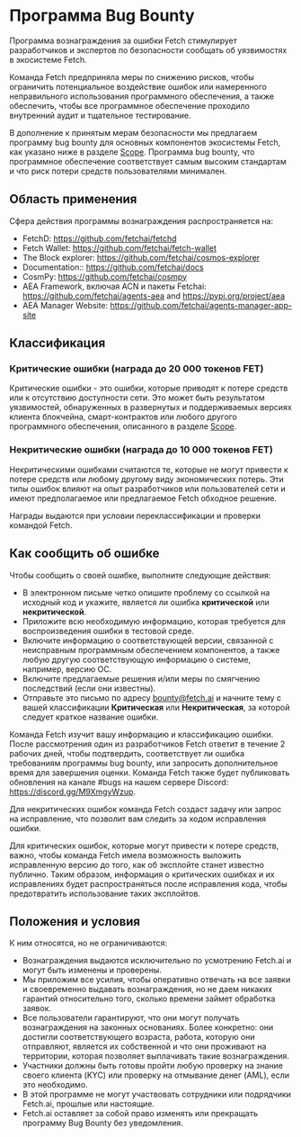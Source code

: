 # Программа Bug Bounty

Программа вознаграждения за ошибки Fetch стимулирует разработчиков и экспертов по безопасности сообщать об уязвимостях в экосистеме Fetch. 

Команда Fetch предприняла меры по снижению рисков, чтобы ограничить потенциальное воздействие ошибок или намеренного неправильного использования программного обеспечения, а также обеспечить, чтобы все программное обеспечение проходило внутренний аудит и тщательное тестирование. 

В дополнение к принятым мерам безопасности мы предлагаем программу bug bounty для основных компонентов экосистемы Fetch, как указано ниже в разделе [Scope](#scope). Программа bug bounty, что программное обеспечение соответствует самым высоким стандартам и что риск потери средств пользователями минимален.

## Область применения

Сфера действия программы вознаграждения распространяется на:

- FetchD: <https://github.com/fetchai/fetchd>
- Fetch Wallet: <https://github.com/fetchai/fetch-wallet>
- The Block explorer: <https://github.com/fetchai/cosmos-explorer>
- Documentation:: <https://github.com/fetchai/docs>
- CosmPy: <https://github.com/fetchai/cosmpy>
- AEA Framework, включая ACN и пакеты Fetchai: <https://github.com/fetchai/agents-aea> and <https://pypi.org/project/aea>
- AEA Manager Website: <https://github.com/fetchai/agents-manager-app-site>

## Классификация

### Критические ошибки (награда до 20 000 токенов FET)

Критические ошибки - это ошибки, которые приводят к потере средств или к отсутствию доступности сети. Это может быть результатом уязвимостей, обнаруженных в развернутых и поддерживаемых версиях клиента блокчейна, смарт-контрактов или любого другого программного обеспечения, описанного в разделе [Scope](#scope).

### Некритические ошибки (награда до 10 000 токенов FET)

Некритическими ошибками считаются те, которые не могут привести к потере средств или любому другому виду экономических потерь. Эти типы ошибок влияют на опыт разработчиков или пользователей сети и имеют предполагаемое или предлагаемое Fetch обходное решение.

Награды выдаются при условии переклассификации и проверки командой Fetch.

## Как сообщить об ошибке

Чтобы сообщить о своей ошибке, выполните следующие действия:

- В электронном письме четко опишите проблему со ссылкой на исходный код и укажите, является ли ошибка **критической** или **некритической**.
- Приложите всю необходимую информацию, которая требуется для воспроизведения ошибки в тестовой среде.
- Включите информацию о соответствующей версии, связанной с неисправным программным обеспечением компонентов, а также любую другую соответствующую информацию о системе, например, версию ОС.
- Включите предлагаемые решения и/или меры по смягчению последствий (если они известны).
- Отправьте это письмо по адресу [bounty@fetch.ai](mailto:bounty@fetch.ai) и начните тему с вашей классификации **Критическая** или **Некритическая**, за которой следует краткое название ошибки.

Команда Fetch изучит вашу информацию и классификацию ошибки. После рассмотрения один из разработчиков Fetch ответит в течение 2 рабочих дней, чтобы подтвердить, соответствует ли ошибка требованиям программы bug bounty, или запросить дополнительное время для завершения оценки. Команда Fetch также будет публиковать обновления на канале #bugs на нашем сервере Discord: <https://discord.gg/M9XmgyWzup>.

Для некритических ошибок команда Fetch создаст задачу или запрос на исправление, что позволит вам следить за ходом исправления ошибки.

Для критических ошибок, которые могут привести к потере средств, важно, чтобы команда Fetch имела возможность выложить исправленную версию до того, как об эксплойте станет известно публично. Таким образом, информация о критических ошибках и их исправлениях будет распространяться после исправления кода, чтобы предотвратить использование таких эксплойтов.

## Положения и условия

К ним относятся, но не ограничиваются:

* Вознаграждения выдаются исключительно по усмотрению Fetch.ai и могут быть изменены и проверены. 
* Мы приложим все усилия, чтобы оперативно отвечать на все заявки и своевременно выдавать вознаграждения, но не даем никаких гарантий относительно того, сколько времени займет обработка заявок. 
* Все пользователи гарантируют, что они могут получать вознаграждения на законных основаниях. Более конкретно: они достигли соответствующего возраста, работа, которую они отправляют, является их собственной и что они проживают на территории, которая позволяет выплачивать такие вознаграждения. 
* Участники должны быть готовы пройти любую проверку на знание своего клиента (KYC) или проверку на отмывание денег (AML), если это необходимо.
* В этой программе не могут участвовать сотрудники или подрядчики Fetch.ai, прошлые или настоящие. 
* Fetch.ai оставляет за собой право изменять или прекращать программу Bug Bounty без уведомления.
